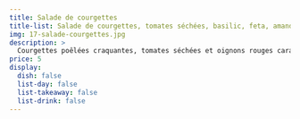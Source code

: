 ```yaml
---
title: Salade de courgettes
title-list: Salade de courgettes, tomates séchées, basilic, feta, amandes
img: 17-salade-courgettes.jpg
description: >
  Courgettes poêlées craquantes, tomates séchées et oignons rouges caramélisés.
price: 5
display:
  dish: false
  list-day: false
  list-takeaway: false
  list-drink: false
---
```

